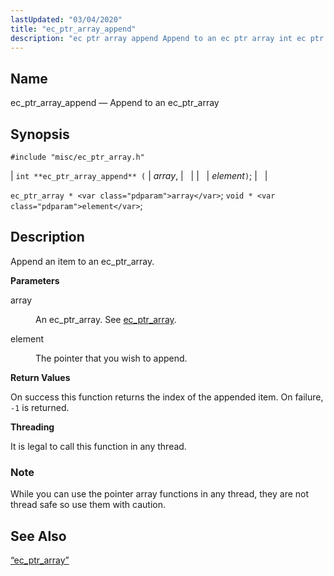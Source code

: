 ```yaml
---
lastUpdated: "03/04/2020"
title: "ec_ptr_array_append"
description: "ec ptr array append Append to an ec ptr array int ec ptr array append array element ec ptr array array void element Append an item to an ec ptr array array An ec ptr array See ec ptr array element The pointer that you wish to append On success..."
---
```


<a name="apis.ec_ptr_array_append"></a> 
## Name

ec_ptr_array_append — Append to an ec_ptr_array

## Synopsis

`#include "misc/ec_ptr_array.h"`

| `int **ec_ptr_array_append** (` | <var class="pdparam">array</var>, |   |
|   | <var class="pdparam">element</var>`)`; |   |

`ec_ptr_array * <var class="pdparam">array</var>`;
`void * <var class="pdparam">element</var>`;<a name="idp58190944"></a> 
## Description

Append an item to an ec_ptr_array.

**<a name="idp58192160"></a> Parameters**

<dl class="variablelist">

<dt>array</dt>

<dd>

An ec_ptr_array. See [ec_ptr_array](/momentum/3/3-api/structs-ec-ptr-array).

</dd>

<dt>element</dt>

<dd>

The pointer that you wish to append.

</dd>

</dl>

**<a name="idp58197472"></a> Return Values**

On success this function returns the index of the appended item. On failure, `-1` is returned.

**<a name="idp58198896"></a> Threading**

It is legal to call this function in any thread.

### Note

While you can use the pointer array functions in any thread, they are not thread safe so use them with caution.

<a name="idp58201328"></a> 
## See Also

[“ec_ptr_array”](/momentum/3/3-api/structs-ec-ptr-array)